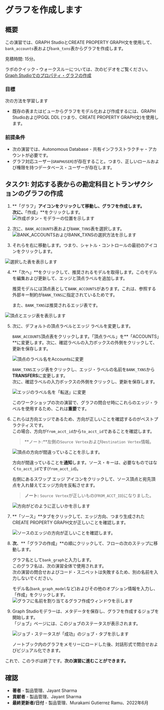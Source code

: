 # グラフを作成します

## 概要

この演習では、GRAPH StudioとCREATE PROPERTY GRAPH文を使用して、`bank_accounts`表および`bank_txns`表からグラフを作成します。

見積時間: 15分。

ラボのクイック・ウォークスルーについては、次のビデオをご覧ください。[Graph Studioでのプロパティ・グラフの作成](videohub:1_cz3cwg3h)

### 目標

次の方法を学習します

*   既存の表またはビューからグラフをモデル化および作成するには、GRAPH StudioおよびPGQL DDL (つまり、CREATE PROPERTY GRAPH文)を使用します。

### 前提条件

*   次の演習では、Autonomous Database - 共有インフラストラクチャ・アカウントが必要です。
*   グラフ対応ユーザー(`GRAPHUSER`)が存在すること。つまり、正しいロールおよび権限を持つデータベース・ユーザーが存在します。

## タスク1: 対応する表からの勘定科目とトランザクションのグラフの作成

1.  **「グラフ」**アイコンをクリックして移動し、グラフを作成します。  
    次に、**「作成」**をクリックします。  
    ![作成ボタン・モデラーの位置を示します](images/graph-create-button.png " ")
    
2.  次に、`BANK_ACCOUNTS`表および`BANK_TXNS`表を選択します。  
    ![BANK_ACCOUNTSおよびBANK_TXNSの選択方法を示します](./images/select-tables.png " ")
    
3.  それらを右に移動します。つまり、シャトル・コントロールの最初のアイコンをクリックします。
    

![選択した表を表示します](./images/selected-tables.png " ")

4.  **「次へ」**をクリックして、推奨されるモデルを取得します。このモデルを編集および更新して、エッジと頂点ラベルを追加します。
    
    推奨モデルには頂点表として`BANK_ACCOUNTS`があります。これは、参照する外部キー制約が`BANK_TXNS`に指定されているためです。
    
    また、`BANK_TXNS`は推奨されるエッジ表です。
    

![頂点とエッジ表を表示します](./images/create-graph-suggested-model.png " ")

5.  次に、デフォルトの頂点ラベルとエッジ ラベルを変更します。
    
    `BANK_ACCOUNTS`頂点表をクリックします。「頂点ラベル」を**「ACCOUNTS」**に変更します。次に、確認ラベルの入力ボックスの外側をクリックして、更新を保存します。
    
    ![頂点のラベル名をAccountsに変更](images/edit-accounts-vertex-label.png " ")
    
    `BANK_TXNS`エッジ表をクリックし、エッジ・ラベルの名前を`BANK_TXNS`から**TRANSFERS**に変更します。  
    次に、確認ラベルの入力ボックスの外側をクリックし、更新を保存します。
    
    ![エッジのラベル名を「転送」に変更](images/edit-edge-label.png " ")
    
    このワークショップの次の演習で、グラフの問合せ時にこれらのエッジ・ラベルを使用するため、これは**重要**です。
    
6.  これらは方向エッジであるため、方向が正しいことを確認するのがベストプラクティスです。  
    この場合、方向が`from_acct_id`から`to_acct_id`であることを確認します。
    
    > **ノート:**左側の`Source Vertex`および`Destination Vertex`情報。
    
    ![頂点の方向が間違っていることを示します。](images/wrong-edge-direction.png " ")
    
    方向が間違っていることを**通知**します。ソース・キーは、必要なものではなく`to_acct_id`です(`from_acct_id`)。
    
    右側にあるスワップ エッジ アイコンをクリックして、ソース頂点と宛先頂点を入れ替えてエッジ方向を反転させます。
    
    > **ノート:** `Source Vertex`が正しいもの(`FROM_ACCT_ID`)になりました。
    
    ![方向がどのように正しいかを示します](images/reverse-edge-result.png " ")
    
7.  **「ソース」**タブをクリックして、エッジ方向、つまり生成されたCREATE PROPERTY GRAPH文が正しいことを確認します。
    
    ![ソースのエッジの方向が正しいことを確認します。](images/generated-cpg-statement.png " ")
    

8.  **次**、**「グラフの作成」**の順にクリックして、フローの次のステップに移動します。
    
    グラフ名として`bank_graph`と入力します。  
    このグラフ名は、次の演習全体で使用されます。  
    次の演習の問合せおよびコード・スニペットは失敗するため、別の名前を入力しないでください。
    
    モデル名(`bank_graph_model`など)およびその他のオプション情報を入力し、「作成」をクリックします。 ![グラフに名前を割り当てるグラフ作成ウィンドウを示します](./images/create-graph-dialog.png " ")
    
9.  Graph Studioモデラーは、メタデータを保存し、グラフを作成するジョブを開始します。  
    「ジョブ」ページには、このジョブのステータスが表示されます。
    
    ![ジョブ・ステータスが「成功」のジョブ・タブを示します](./images/jobs-create-graph.png " ")
    
    ノートブック内のグラフをメモリーにロードした後、対話形式で問合せおよびビジュアル化できます。
    

これで、このラボは終了です。**次の演習に進むことができます。**

## 確認

*   **著者** - 製品管理、Jayant Sharma
*   **貢献者** - 製品管理、Jayant Sharma
*   **最終更新者/日付** - 製品管理、Murakami Gutierrez Ramu、2022年6月